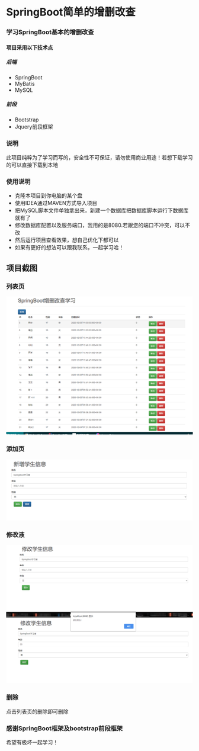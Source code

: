 # SpringBoot简单的增删改查

### 学习SpringBoot基本的增删改查

#### 项目采用以下技术点
##### 后端
* SpringBoot
* MyBatis
* MySQL
##### 前段
* Bootstrap
* Jquery前段框架

### 说明

此项目纯粹为了学习而写的，安全性不可保证，请勿使用商业用途！若想下载学习的可以直接下载到本地
### 使用说明

* 克隆本项目到你电脑的某个盘
* 使用IDEA通过MAVEN方式导入项目
* 把MySQL脚本文件单独拿出来，新建一个数据库把数据库脚本运行下数据库就有了
* 修改数据库配置以及服务端口，我用的是8080.若跟您的端口不冲突，可以不改
* 然后运行项目查看效果，想自己优化下都可以
* 如果有更好的想法可以跟我联系，一起学习哈！
## 项目截图
### 列表页
![img.png](src/main/resources/static/img/img.png)
### 添加页
![img_1.png](src/main/resources/static/img/img_1.png)
### 修改液
![img_2.png](src/main/resources/static/img/img_2.png)![img_3.png](src/main/resources/static/img/img_3.png)
### 删除
点击列表页的删除即可删除
### 感谢SpringBoot框架及bootstrap前段框架
希望有极坏一起学习！

